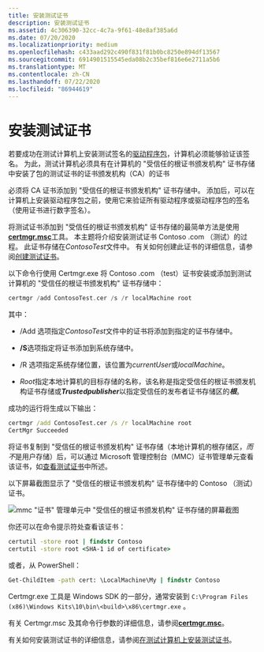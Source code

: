 ```yaml
---
title: 安装测试证书
description: 安装测试证书
ms.assetid: 4c306390-32cc-4c7a-9f61-48e8af385a6d
ms.date: 07/20/2020
ms.localizationpriority: medium
ms.openlocfilehash: c433aad292c490f831f81b0bc8250e894df13567
ms.sourcegitcommit: 6914901515545eda08b2c35bef816e6e2711a5b6
ms.translationtype: MT
ms.contentlocale: zh-CN
ms.lasthandoff: 07/22/2020
ms.locfileid: "86944619"
---
```

# <a name="installing-test-certificates"></a>安装测试证书


若要成功在测试计算机上安装测试签名的[驱动程序包](driver-packages.md)，计算机必须能够验证该签名。 为此，测试计算机必须具有在计算机的 "受信任的根证书颁发机构" 证书存储中安装了包的测试证书的证书颁发机构（CA）的证书

必须将 CA 证书添加到 "受信任的根证书颁发机构" 证书存储中。 添加后，可以在计算机上安装驱动程序包之前，使用它来验证所有驱动程序或驱动程序包的签名（使用证书进行数字签名）。

将测试证书添加到 "受信任的根证书颁发机构" 证书存储的最简单方法是使用[**certmgr.msc**](https://docs.microsoft.com/windows-hardware/drivers/devtest/certmgr)工具。 本主题将介绍安装测试证书 Contoso .com （测试）的过程。 此证书存储在*ContosoTest*文件中。 有关如何创建此证书的详细信息，请参阅[创建测试证书](creating-test-certificates.md)。

以下命令行使用 Certmgr.exe 将 Contoso .com （test）证书安装或添加到测试计算机的 "受信任的根证书颁发机构" 证书存储中：

```cpp
certmgr /add ContosoTest.cer /s /r localMachine root
```

其中：

-   /Add 选项指定*ContosoTest*文件中的证书将添加到指定的证书存储中。

-   **/S**选项指定将证书添加到系统存储中。

-   /R 选项指定系统存储位置，该位置为*currentUser*或*localMachine*。

-   *Root*指定本地计算机的目标存储的名称，该名称是指定受信任的根证书颁发机构证书存储或***Trustedpublisher***以指定受信任的发布者证书存储区的***根***。

成功的运行将生成以下输出：

```cmd
certmgr /add ContosoTest.cer /s /r localMachine root
CertMgr Succeeded
```

将证书复制到 "受信任的根证书颁发机构" 证书存储（本地计算机的根存储区，*而不*是用户存储）后，可以通过 Microsoft 管理控制台（MMC）证书管理单元查看该证书，如[查看测试证书](viewing-test-certificates.md)中所述。

以下屏幕截图显示了 "受信任的根证书颁发机构" 证书存储中的 Contoso （测试）证书。

![mmc "证书" 管理单元中 "受信任的根证书颁发机构" 证书存储的屏幕截图](images/certstore2.png)

你还可以在命令提示符处查看该证书：

```cmd
certutil -store root | findstr Contoso
certutil -store root <SHA-1 id of certificate>
```

或者，从 PowerShell：

```cmd
Get-ChildItem -path cert: \LocalMachine\My | findstr Contoso
```

Certmgr.exe 工具是 Windows SDK 的一部分，通常安装到 `C:\Program Files (x86)\Windows Kits\10\bin\<build>\x86\certmgr.exe` 。

有关 Certmgr.msc 及其命令行参数的详细信息，请参阅[**certmgr.msc**](https://docs.microsoft.com/windows-hardware/drivers/devtest/certmgr)。

有关如何安装测试证书的详细信息，请参阅[在测试计算机上安装测试证书](installing-a-test-certificate-on-a-test-computer.md)。

 

 





